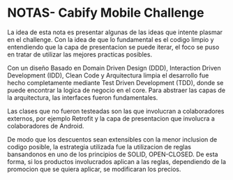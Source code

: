 # NOTAS- Cabify Mobile Challenge

La idea de esta nota es presentar algunas de las ideas que intente plasmar en el challenge. Con la
idea de que lo fundamental es el codigo limpio y entendiendo que la capa de presentacion se puede
iterar, el foco se puso en tratar de utilizar las mejores practicas posibles.

Con un diseño Basado en Domain Driven Design (DDD), Interaction Driven Development (IDD), Clean Code
y Arquitectura limpia el desarrollo fue hecho completamente mediante Test Driven Development (TDD),
donde se puede encontrar la logica de negocio en el core. Para abstraer las capas de la
arquitectura, las interfaces fueron fundamentales.

Las clases que no fueron testeadas son las que involucran a colaboradores externos, por ejemplo
Retrofit y la capa de presentacion que involucra a colaboradores de Android.

De modo que los descuentos sean extensibles con la menor inclusion de codigo posible, la estrategia
utilizada fue la utilizacion de reglas bansandonos en uno de los principios de SOLID, OPEN-CLOSED.
De esta forma, si los productos involucrados aplican a las reglas, dependiendo de la promocion que
se quiera aplicar, se modificaran los precios.